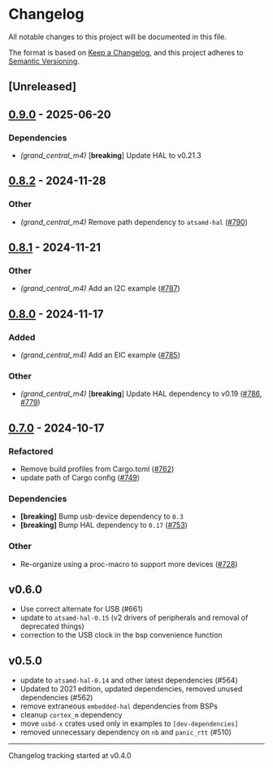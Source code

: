 # Changelog

All notable changes to this project will be documented in this file.

The format is based on [Keep a Changelog](https://keepachangelog.com/en/1.0.0/),
and this project adheres to [Semantic Versioning](https://semver.org/spec/v2.0.0.html).

## [Unreleased]

## [0.9.0](https://github.com/supersimple33/atsamd/compare/grand_central_m4-0.8.2...grand_central_m4-0.9.0) - 2025-06-20

### Dependencies

- *(grand_central_m4)* [**breaking**] Update HAL to v0.21.3

## [0.8.2](https://github.com/atsamd-rs/atsamd/compare/grand_central_m4-0.8.1...grand_central_m4-0.8.2) - 2024-11-28

### Other

- *(grand_central_m4)* Remove path dependency to `atsamd-hal` ([#790](https://github.com/atsamd-rs/atsamd/pull/790))

## [0.8.1](https://github.com/atsamd-rs/atsamd/compare/grand_central_m4-0.8.0...grand_central_m4-0.8.1) - 2024-11-21

### Other

- *(grand_central_m4)* Add an I2C example ([#787](https://github.com/atsamd-rs/atsamd/pull/787))

## [0.8.0](https://github.com/atsamd-rs/atsamd/compare/grand_central_m4-0.7.0...grand_central_m4-0.8.0) - 2024-11-17

### Added

- *(grand_central_m4)* Add an EIC example ([#785](https://github.com/atsamd-rs/atsamd/pull/785))

### Other

- *(grand_central_m4)* [**breaking**] Update HAL dependency to v0.19 ([#786](https://github.com/atsamd-rs/atsamd/pull/786), [#779](https://github.com/atsamd-rs/atsamd/pull/779))

## [0.7.0](https://github.com/atsamd-rs/atsamd/compare/grand_central_m4-0.6.0...grand_central_m4-0.7.0) - 2024-10-17

### Refactored

- Remove build profiles from Cargo.toml ([#762](https://github.com/atsamd-rs/atsamd/pull/762))
- update path of Cargo config  ([#749](https://github.com/atsamd-rs/atsamd/pull/749))

### Dependencies

- **[breaking]** Bump usb-device dependency to `0.3`
- **[breaking]** Bump HAL dependency to `0.17` ([#753](https://github.com/atsamd-rs/atsamd/pull/753))

### Other

- Re-organize using a proc-macro to support more devices ([#728](https://github.com/atsamd-rs/atsamd/pull/728))

## v0.6.0

- Use correct alternate for USB (#661)
- update to `atsamd-hal-0.15` (v2 drivers of peripherals and removal of deprecated things)
- correction to the USB clock in the bsp convenience function

## v0.5.0

- update to `atsamd-hal-0.14` and other latest dependencies (#564)
- Updated to 2021 edition, updated dependencies, removed unused dependencies (#562)
- remove extraneous `embedded-hal` dependencies from BSPs
- cleanup `cortex_m` dependency
- move `usbd-x` crates used only in examples to `[dev-dependencies]`
- removed unnecessary dependency on `nb` and `panic_rtt` (#510)

---

Changelog tracking started at v0.4.0
